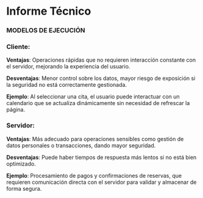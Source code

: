 # Informe Técnico

### MODELOS DE EJECUCIÓN
### Cliente:

**Ventajas**: Operaciones rápidas que no requieren interacción constante con el servidor, mejorando la experiencia del usuario.

**Desventajas**: Menor control sobre los datos, mayor riesgo de exposición si la seguridad no está correctamente gestionada.

**Ejemplo**: Al seleccionar una cita, el usuario puede interactuar con un calendario que se actualiza dinámicamente sin necesidad de refrescar la página.


### Servidor:

**Ventajas**: Más adecuado para operaciones sensibles como gestión de datos personales o transacciones, dando mayor seguridad.

**Desventajas**: Puede haber tiempos de respuesta más lentos si no está bien optimizado.

**Ejemplo**: Procesamiento de pagos y confirmaciones de reservas, que requieren comunicación directa con el servidor para validar y almacenar de forma segura.
